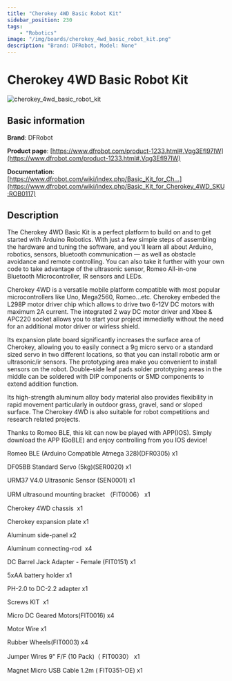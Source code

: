 ```yaml
---
title: "Cherokey 4WD Basic Robot Kit"
sidebar_position: 230
tags:
    - "Robotics"
image: "/img/boards/cherokey_4wd_basic_robot_kit.png"
description: "Brand: DFRobot, Model: None"
---
```

# Cherokey 4WD Basic Robot Kit

![cherokey_4wd_basic_robot_kit](/img/boards/cherokey_4wd_basic_robot_kit.png)

## Basic information

**Brand**: DFRobot

**Product page**: [https://www.dfrobot.com/product-1233.html#.Vqg3Efl97IW](https://www.dfrobot.com/product-1233.html#.Vqg3Efl97IW)

**Documentation**: [https://www.dfrobot.com/wiki/index.php/Basic_Kit_for_Ch...](https://www.dfrobot.com/wiki/index.php/Basic_Kit_for_Cherokey_4WD_SKU:ROB0117)

## Description

The Cherokey 4WD Basic Kit is a perfect platform to build on and to get started with Arduino Robotics\. With just a few simple steps of assembling the hardware and tuning the software, and you'll learn all about Arduino, robotics, sensors, bluetooth communication — as well as obstacle avoidance and remote controlling\. You can also take it further with your own code to take advantage of the ultrasonic sensor, Romeo All\-in\-one Bluetooth Microcontroller, IR sensors and LEDs\.



Cherokey 4WD is a versatile mobile platform compatible with most popular microcontrollers like Uno, Mega2560, Romeo\.\.\.etc\. Cherokey embeded the L298P motor driver chip which allows to drive two 6\-12V DC motors with maximum 2A current\. The integrated 2 way DC motor driver and Xbee & APC220 socket allows you to start your project immediatly without the need for an additional motor driver or wirless shield\.



Its expansion plate board significantly increases the surface area of Cherokey, allowing you to easily connect a 9g micro servo or a standard sized servo in two different locations, so that you can install robotic arm or ultrasonic/ir sensors\. The prototyping area make you convenient to install sensors on the robot\. Double\-side leaf pads solder prototyping areas in the middle can be soldered with DIP components or SMD components to extend addition function\.



Its high\-strength aluminum alloy body material also provides flexibility in rapid movement particularly in outdoor grass, gravel, sand or sloped surface\. The Cherokey 4WD is also suitable for robot competitions and research related projects\.



Thanks to Romeo BLE, this kit can now be played with APP\(IOS\)\. Simply download the APP \(GoBLE\) and enjoy controlling from you IOS device\!











Romeo BLE \(Arduino Compatible Atmega 328\)\(DFR0305\) x1

DF05BB Standard Servo \(5kg\)\(SER0020\) x1

URM37 V4\.0 Ultrasonic Sensor \(SEN0001\) x1

URM ultrasound mounting bracket （FIT0006） x1

Cherokey 4WD chassis  x1

Cherokey expansion plate x1

Aluminum side\-panel x2

Aluminum connecting\-rod  x4

DC Barrel Jack Adapter \- Female \(FIT0151\) x1

5xAA battery holder x1

PH\-2\.0 to DC\-2\.2 adapter x1

Screws KIT  x1

Micro DC Geared Motors\(FIT0016\) x4

Motor Wire x1

Rubber Wheels\(FIT0003\) x4

Jumper Wires 9" F/F \(10 Pack\)（ FIT0030） x1

Magnet Micro USB Cable 1\.2m \( FIT0351\-OE\) x1

